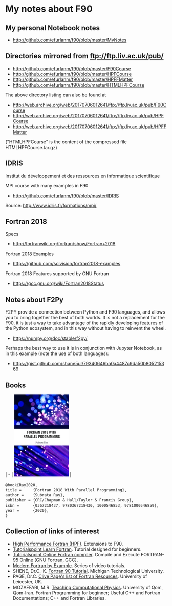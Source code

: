# My notes about F90


## My personal Notebook notes

* http://github.com/efurlanm/f90/blob/master/MyNotes



## Directories mirrored from ftp://ftp.liv.ac.uk/pub/

* http://github.com/efurlanm/f90/blob/master/F90Course
* http://github.com/efurlanm/f90/blob/master/HPFCourse
* http://github.com/efurlanm/f90/blob/master/HPFFMatter
* http://github.com/efurlanm/f90/blob/master/HTMLHPFCourse

The above directory listing can also be found at

* http://web.archive.org/web/20170706012641/ftp://ftp.liv.ac.uk/pub/F90Course
* http://web.archive.org/web/20170706012641/ftp://ftp.liv.ac.uk/pub/HPFCourse
* http://web.archive.org/web/20170706012641/ftp://ftp.liv.ac.uk/pub/HPFFMatter

("HTMLHPFCourse" is the content of the compressed file HTMLHPFCourse.tar.gz)



## IDRIS

Institut du développement et des ressources en informatique scientifique

MPI course with many examples in F90

* http://github.com/efurlanm/f90/blob/master/IDRIS

Source: http://www.idris.fr/formations/mpi/



## Fortran 2018

Specs

* http://fortranwiki.org/fortran/show/Fortran+2018

Fortran 2018 Examples

* https://github.com/scivision/fortran2018-examples

Fortran 2018 Features supported by GNU Fortran

* https://gcc.gnu.org/wiki/Fortran2018Status



## Notes about F2Py

F2PY provide a connection between Python and F90 languages, and allows you to bring together the best of both worlds. It is not a replacement for the F90, it is just a way to take advantage of the rapidly developing features of the Python ecosystem, and in this way without having to reinvent the wheel.

* https://numpy.org/doc/stable/f2py/

Perhaps the best way to use it is in conjunction with Jupyter Notebook, as in this example (note the use of both languages): 

* https://gist.github.com/shane5ul/79340646ba0a4487c9da50b805215369




## Books

| - |
[![](https://raw.githubusercontent.com/efurlanm/f90/master/img/ray2020.jpg)](https://www.google.com.br/books/edition/Fortran_2018_with_Parallel_Programming/_natDwAAQBAJ)   |




    @book{Ray2020,
    title =     {Fortran 2018 With Parallel Programming},
    author =    {Subrata Ray},
    publisher = {CRC/Chapman & Hall/Taylor & Francis Group},
    isbn =      {0367218437, 9780367218430, 1000546853, 9781000546859},
    year =      {2020},
    }

## Collection of links of interest

* [High Performance Fortran (HPF)](https://www.netlib.org/hpf/index.html). Extensions to F90.
* [Tutorialspoint Learn Fortran](https://www.tutorialspoint.com/fortran/). Tutorial designed for beginners.
* [Tutorialspoint Online Fortran compiler](https://www.tutorialspoint.com/compile_fortran_online.php). Compile and Execute FORTRAN-95 Online (GNU Fortran, GCC).
* [Modern Fortran by Example](https://www.youtube.com/user/hexafoil/videos). Series of video tutorials.
* SHENE, Dr.C.-K. [Fortran 90 Tutorial](https://pages.mtu.edu/~shene/COURSES/cs201/NOTES/fortran.html). Michigan Technological University.
* PAGE, Dr.C. [Clive Page's list of Fortran Resources](https://www.star.le.ac.uk/~cgp/fortran.html). University of Leicester, UK.
* MOZAFFARI, M.R. [Teaching Computational Physics](http://www.alum.sharif.ir/~reza_mozaffari/Teaching_computational_physics.html). University of Qom, Qom-Iran. Fortran Programming for beginner; Useful C++ and Fortran Documentations; C++ and Fortran Libraries.
